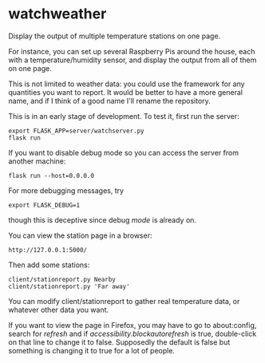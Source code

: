 # watchweather

Display the output of multiple temperature stations on one page.

For instance, you can set up several Raspberry Pis around the house,
each with a temperature/humidity sensor, and display the output from
all of them on one page.

This is not limited to weather data: you could use the framework for
any quantities you want to report. It would be better to have a
more general name, and if I think of a good name I'll rename the
repository.

This is in an early stage of development. To test it, first run the server:

```
export FLASK_APP=server/watchserver.py
flask run
```

If you want to disable debug mode so you can access the server
from another machine:
```
flask run --host=0.0.0.0
```

For more debugging messages, try
```
export FLASK_DEBUG=1
```
though this is deceptive since debug *mode* is already on.

You can view the station page in a browser:
```
http://127.0.0.1:5000/
```

Then add some stations:
```
client/stationreport.py Nearby
client/stationreport.py 'Far away'
```

You can modify client/stationreport to gather real temperature
data, or whatever other data you want.

If you want to view the page in Firefox, you may have to go to
about:config, search for *refresh* and if *accessibility.blockautorefresh*
is true, double-click on that line to change it to false.
Supposedly the default is false but something is changing it to true
for a lot of people.

